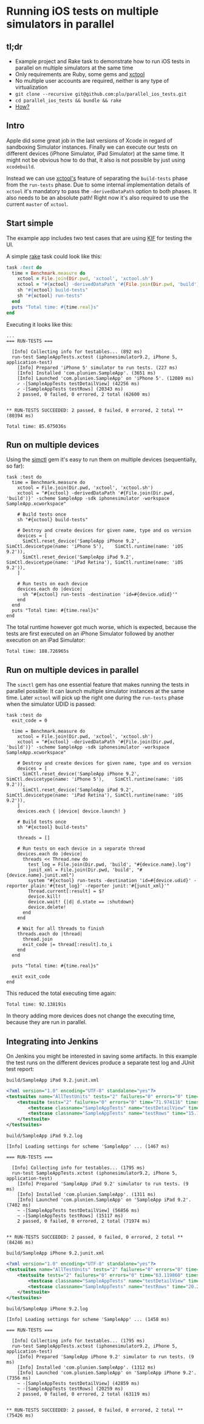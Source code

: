# Running iOS tests on multiple simulators in parallel

## tl;dr

* Example project and Rake task to demonstrate how to run iOS tests in parallel
  on multiple simulators at the same time
* Only requirements are Ruby, some gems and [xctool](https://github.com/facebook/xctool)
* No multiple user accounts are required, neither is any type of virtualization
* `git clone --recursive git@github.com:plu/parallel_ios_tests.git`
* `cd parallel_ios_tests && bundle && rake`
* [How?](#run-on-multiple-devices-in-parallel)

## Intro

Apple did some great job in the last versions of Xcode in regard of sandboxing Simulator instances.
Finally we can execute our tests on different devices (iPhone Simulator, iPad Simulator) at the
same time. It might not be obvious how to do that, it also is not possible by just using
`xcodebuild`.

Instead we can use [xctool's](https://github.com/facebook/xctool) feature of separating the
`build-tests` phase from the `run-tests` phase. Due to some internal implementation
details of `xctool` it's mandatory to pass the `-derivedDataPath` option to both phases. It also
needs to be an absolute path! Right now it's also required to use the current `master` of `xctool`.

## Start simple

The example app includes two test cases that are using [KIF](https://github.com/kif-framework/KIF) for testing the UI.

A simple [rake](https://github.com/ruby/rake) task could look like this:

```ruby
task :test do
  time = Benchmark.measure do
    xctool = File.join(Dir.pwd, 'xctool', 'xctool.sh')
    xctool = "#{xctool} -derivedDataPath '#{File.join(Dir.pwd, 'build')}' -scheme SampleApp -sdk iphonesimulator -workspace SampleApp.xcworkspace"
    sh "#{xctool} build-tests"
    sh "#{xctool} run-tests"
  end
  puts "Total time: #{time.real}s"
end
```

Executing it looks like this:

```console
...
=== RUN-TESTS ===

  [Info] Collecting info for testables... (892 ms)
  run-test SampleAppTests.xctest (iphonesimulator9.2, iPhone 5, application-test)
    [Info] Prepared 'iPhone 5' simulator to run tests. (227 ms)
    [Info] Installed 'com.plunien.SampleApp'. (3651 ms)
    [Info] Launched 'com.plunien.SampleApp' on 'iPhone 5'. (12089 ms)
    ✓ -[SampleAppTests testDetailView] (42256 ms)
    ✓ -[SampleAppTests testRows] (20343 ms)
    2 passed, 0 failed, 0 errored, 2 total (62600 ms)


** RUN-TESTS SUCCEEDED: 2 passed, 0 failed, 0 errored, 2 total ** (80394 ms)

Total time: 85.675036s
```

## Run on multiple devices

Using the [simctl](https://github.com/plu/simctl) gem it's easy to run them on multiple devices (sequentially, so far):

```objc
task :test do
  time = Benchmark.measure do
    xctool = File.join(Dir.pwd, 'xctool', 'xctool.sh')
    xctool = "#{xctool} -derivedDataPath '#{File.join(Dir.pwd, 'build')}' -scheme SampleApp -sdk iphonesimulator -workspace SampleApp.xcworkspace"

    # Build tests once
    sh "#{xctool} build-tests"

    # Destroy and create devices for given name, type and os version
    devices = [
      SimCtl.reset_device('SampleApp iPhone 9.2', SimCtl.devicetype(name: 'iPhone 5'),    SimCtl.runtime(name: 'iOS 9.2')),
      SimCtl.reset_device('SampleApp iPad 9.2',   SimCtl.devicetype(name: 'iPad Retina'), SimCtl.runtime(name: 'iOS 9.2')),
    ]

    # Run tests on each device
    devices.each do |device|
      sh "#{xctool} run-tests -destination 'id=#{device.udid}'"
    end
  end
  puts "Total time: #{time.real}s"
end
```

The total runtime however got much worse, which is expected, because the tests are first executed on an iPhone Simulator followed by another execution on an iPad Simulator:

```console
Total time: 188.726965s
```

## Run on multiple devices in parallel

The `simctl` gem has one essential feature that makes running the tests in parallel possible: It can launch multiple simulator instances at the same time. Later `xctool` will pick up the right one during the `run-tests` phase when the simulator UDID is passed:

```objc
task :test do
  exit_code = 0

  time = Benchmark.measure do
    xctool = File.join(Dir.pwd, 'xctool', 'xctool.sh')
    xctool = "#{xctool} -derivedDataPath '#{File.join(Dir.pwd, 'build')}' -scheme SampleApp -sdk iphonesimulator -workspace SampleApp.xcworkspace"

    # Destroy and create devices for given name, type and os version
    devices = [
      SimCtl.reset_device('SampleApp iPhone 9.2', SimCtl.devicetype(name: 'iPhone 5'),    SimCtl.runtime(name: 'iOS 9.2')),
      SimCtl.reset_device('SampleApp iPad 9.2',   SimCtl.devicetype(name: 'iPad Retina'), SimCtl.runtime(name: 'iOS 9.2')),
    ]
    devices.each { |device| device.launch! }

    # Build tests once
    sh "#{xctool} build-tests"

    threads = []

    # Run tests on each device in a separate thread
    devices.each do |device|
      threads << Thread.new do
        test_log = File.join(Dir.pwd, 'build', "#{device.name}.log")
        junit_xml = File.join(Dir.pwd, 'build', "#{device.name}.junit.xml")
        system "#{xctool} run-tests -destination 'id=#{device.udid}' -reporter plain:'#{test_log}' -reporter junit:'#{junit_xml}'"
        Thread.current[:result] = $?
        device.kill!
        device.wait! {|d| d.state == :shutdown}
        device.delete!
      end
    end

    # Wait for all threads to finish
    threads.each do |thread|
      thread.join
      exit_code |= thread[:result].to_i
    end
  end

  puts "Total time: #{time.real}s"

  exit exit_code
end
```

This reduced the total executing time again:

```console
Total time: 92.138191s
```

In theory adding more devices does not change the executing time, because they are run in parallel.

## Integrating into Jenkins

On Jenkins you might be interested in saving some artifacts. In this example the test runs on the different devices produce a separate test log and JUnit test report:

```console
build/SampleApp iPad 9.2.junit.xml
```

```xml
<?xml version="1.0" encoding="UTF-8" standalone="yes"?>
<testsuites name="AllTestUnits" tests="2" failures="0" errors="0" time="71.974116">
    <testsuite tests="2" failures="0" errors="0" time="71.974116" timestamp="2016-02-16T07:30:16GMT+04:00" name="Toplevel Test Suite">
        <testcase classname="SampleAppTests" name="testDetailView" time="56.856110"></testcase>
        <testcase classname="SampleAppTests" name="testRows" time="15.117341"></testcase>
    </testsuite>
</testsuites>
```

```console
build/SampleApp iPad 9.2.log
```

```console
[Info] Loading settings for scheme 'SampleApp' ... (1467 ms)

=== RUN-TESTS ===

  [Info] Collecting info for testables... (1795 ms)
  run-test SampleAppTests.xctest (iphonesimulator9.2, iPhone 5, application-test)
    [Info] Prepared 'SampleApp iPad 9.2' simulator to run tests. (9 ms)
    [Info] Installed 'com.plunien.SampleApp'. (1311 ms)
    [Info] Launched 'com.plunien.SampleApp' on 'SampleApp iPad 9.2'. (7402 ms)
    ~ -[SampleAppTests testDetailView] (56856 ms)
    ~ -[SampleAppTests testRows] (15117 ms)
    2 passed, 0 failed, 0 errored, 2 total (71974 ms)


** RUN-TESTS SUCCEEDED: 2 passed, 0 failed, 0 errored, 2 total ** (84246 ms)
```

```console
build/SampleApp iPhone 9.2.junit.xml
```

```xml
<?xml version="1.0" encoding="UTF-8" standalone="yes"?>
<testsuites name="AllTestUnits" tests="2" failures="0" errors="0" time="63.119860">
    <testsuite tests="2" failures="0" errors="0" time="63.119860" timestamp="2016-02-16T07:30:07GMT+04:00" name="Toplevel Test Suite">
        <testcase classname="SampleAppTests" name="testDetailView" time="42.859884"></testcase>
        <testcase classname="SampleAppTests" name="testRows" time="20.259358"></testcase>
    </testsuite>
</testsuites>
```

```console
build/SampleApp iPhone 9.2.log
```

```console
[Info] Loading settings for scheme 'SampleApp' ... (1458 ms)

=== RUN-TESTS ===

  [Info] Collecting info for testables... (1795 ms)
  run-test SampleAppTests.xctest (iphonesimulator9.2, iPhone 5, application-test)
    [Info] Prepared 'SampleApp iPhone 9.2' simulator to run tests. (9 ms)
    [Info] Installed 'com.plunien.SampleApp'. (1312 ms)
    [Info] Launched 'com.plunien.SampleApp' on 'SampleApp iPhone 9.2'. (7356 ms)
    ~ -[SampleAppTests testDetailView] (42859 ms)
    ~ -[SampleAppTests testRows] (20259 ms)
    2 passed, 0 failed, 0 errored, 2 total (63119 ms)


** RUN-TESTS SUCCEEDED: 2 passed, 0 failed, 0 errored, 2 total ** (75426 ms)
```
